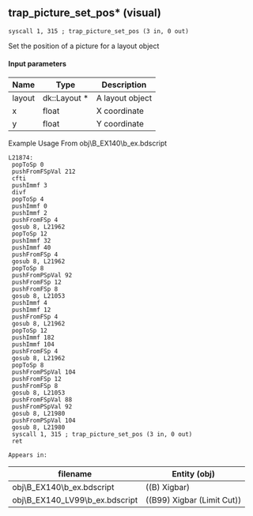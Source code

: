 ## trap_picture_set_pos* (visual)

`syscall 1, 315 ; trap_picture_set_pos (3 in, 0 out)`

Set the position of a picture for a layout object

#### Input parameters
| Name | Type | Description
|------|------|------------
| layout   | dk::Layout *   | A layout object
| x   | float   | X coordinate
| y   | float   | Y coordinate


Example Usage From obj\B_EX140\b_ex.bdscript
```plaintext
L21874:
 popToSp 0
 pushFromFSpVal 212
 cfti 
 pushImmf 3
 divf 
 popToSp 4
 pushImmf 0
 pushImmf 2
 pushFromFSp 4
 gosub 8, L21962
 popToSp 12
 pushImmf 32
 pushImmf 40
 pushFromFSp 4
 gosub 8, L21962
 popToSp 8
 pushFromPSpVal 92
 pushFromFSp 12
 pushFromFSp 8
 gosub 8, L21053
 pushImmf 4
 pushImmf 12
 pushFromFSp 4
 gosub 8, L21962
 popToSp 12
 pushImmf 182
 pushImmf 104
 pushFromFSp 4
 gosub 8, L21962
 popToSp 8
 pushFromPSpVal 104
 pushFromFSp 12
 pushFromFSp 8
 gosub 8, L21053
 pushFromFSpVal 88
 pushFromPSpVal 92
 gosub 8, L21980
 pushFromPSpVal 104
 gosub 8, L21980
 syscall 1, 315 ; trap_picture_set_pos (3 in, 0 out)
 ret
```





	Appears in:
| filename | Entity (obj)
|----------|-------------
| obj\B_EX140\b_ex.bdscript       | ((B) Xigbar)          
| obj\B_EX140_LV99\b_ex.bdscript       | ((B99) Xigbar (Limit Cut))          



